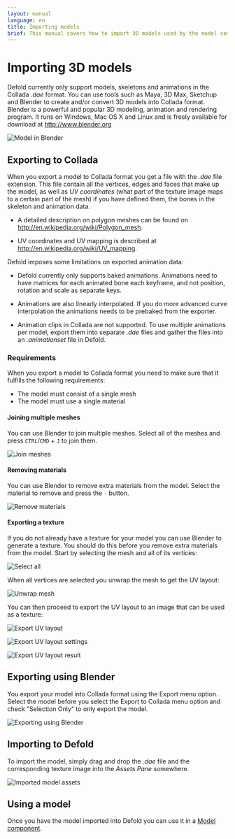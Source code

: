 ```yaml
---
layout: manual
language: en
title: Importing models
brief: This manual covers how to import 3D models used by the model component.
---
```


# Importing 3D models
Defold currently only support models, skeletons and animations in the Collada *.dae* format. You can use tools such as Maya, 3D Max, Sketchup and Blender to create and/or convert 3D models into Collada format. Blender is a powerful and popular 3D modeling, animation and rendering program. It runs on Windows, Mac OS X and Linux and is freely available for download at http://www.blender.org

![Model in Blender](../images/model/blender.png)

## Exporting to Collada
When you export a model to Collada format you get a file with the *.dae* file extension. This file contain all the vertices, edges and faces that make up the model, as well as _UV coordinates_ (what part of the texture image maps to a certain part of the mesh) if you have defined them, the bones in the skeleton and animation data.

* A detailed description on polygon meshes can be found on http://en.wikipedia.org/wiki/Polygon_mesh.

* UV coordinates and UV mapping is described at http://en.wikipedia.org/wiki/UV_mapping.

Defold imposes some limitations on exported animation data:

* Defold currently only supports baked animations. Animations need to have matrices for each animated bone each keyframe, and not position, rotation and scale as separate keys.

* Animations are also linearly interpolated. If you do more advanced curve interpolation the animations needs to be prebaked from the exporter.

* Animation clips in Collada are not supported. To use multiple animations per model, export them into separate *.dae* files and gather the files into an *.animationset* file in Defold.


### Requirements
When you export a model to Collada format you need to make sure that it fulfills the following requirements:

* The model must consist of a single mesh
* The model must use a single material


#### Joining multiple meshes
You can use Blender to join multiple meshes. Select all of the meshes and press `CTRL`/`CMD` + `J` to join them.

![Join meshes](../images/model/blender_join_meshes.png)


#### Removing materials
You can use Blender to remove extra materials from the model. Select the material to remove and press the `-` button.

![Remove materials](../images/model/blender_remove_materials.png)


#### Exporting a texture
If you do not already have a texture for your model you can use Blender to generate a texture. You should do this before you remove extra materials from the model. Start by selecting the mesh and all of its vertices:

![Select all](../images/model/blender_select_all_vertices.png)

When all vertices are selected you unwrap the mesh to get the UV layout:

![Unwrap mesh](../images/model/blender_unwrap_mesh.png)

You can then proceed to export the UV layout to an image that can be used as a texture:

![Export UV layout](../images/model/blender_export_uv_layout.png)

![Export UV layout settings](../images/model/blender_export_uv_layout_settings.png)

![Export UV layout result](../images/model/blender_export_uv_layout_result.png)


## Exporting using Blender
You export your model into Collada format using the Export menu option. Select the model before you select the Export to Collada menu option and check "Selection Only" to only export the model.

![Exporting using Blender](../images/model/blender_export.png)


## Importing to Defold
To import the model, simply drag and drop the *.dae* file and the corresponding texture image into the *Assets Pane* somewhere.

![Imported model assets](../images/model/assets.png)


## Using a model
Once you have the model imported into Defold you can use it in a [Model component](/manuals/model).
